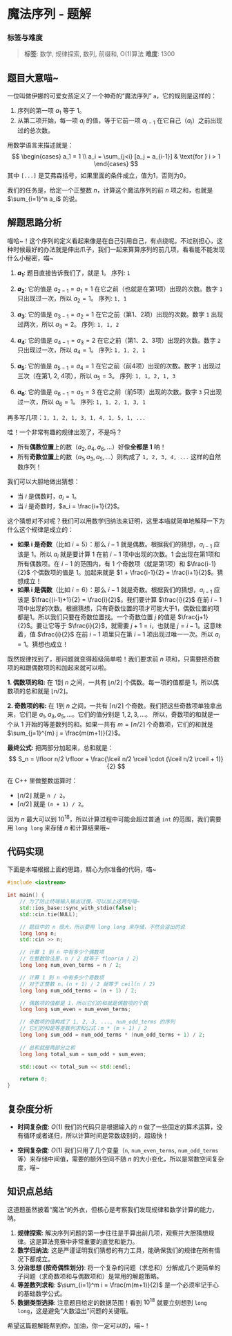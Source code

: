 # 魔法序列 - 题解

### 标签与难度
> **标签**: 数学, 规律探索, 数列, 前缀和, O(1)算法
> **难度**: 1300

## 题目大意喵~

一位叫做伊娜的可爱女孩定义了一个神奇的“魔法序列” `a`，它的规则是这样的：
1.  序列的第一项 $a_1$ 等于 $1$。
2.  从第二项开始，每一项 $a_i$ 的值，等于它前一项 $a_{i-1}$ 在它自己（$a_i$）之前出现过的总次数。

用数学语言来描述就是：
$$
\begin{cases}
a_1 = 1 \\
a_i = \sum_{j<i} [a_j = a_{i-1}] & \text{for } i > 1
\end{cases}
$$
其中 `[...]` 是艾弗森括号，如果里面的条件成立，值为1，否则为0。

我们的任务是，给定一个正整数 $n$，计算这个魔法序列的前 $n$ 项之和，也就是 $\sum_{i=1}^n a_i$ 的说。

## 解题思路分析

喵哈~！这个序列的定义看起来像是在自己引用自己，有点绕呢。不过别担心，这种时候最好的办法就是伸出爪子，我们一起来算算序列的前几项，看看能不能发现什么小秘密，喵~

1.  **$a_1$**: 题目直接告诉我们了，就是 $1$。
    序列: `1`

2.  **$a_2$**: 它的值是 $a_{2-1} = a_1 = 1$ 在它之前（也就是在第1项）出现的次数。数字 `1` 只出现过一次，所以 $a_2 = 1$。
    序列: `1, 1`

3.  **$a_3$**: 它的值是 $a_{3-1} = a_2 = 1$ 在它之前（第1、2项）出现的次数。数字 `1` 出现过两次，所以 $a_3 = 2$。
    序列: `1, 1, 2`

4.  **$a_4$**: 它的值是 $a_{4-1} = a_3 = 2$ 在它之前（第1、2、3项）出现的次数。数字 `2` 只出现过一次，所以 $a_4 = 1$。
    序列: `1, 1, 2, 1`

5.  **$a_5$**: 它的值是 $a_{5-1} = a_4 = 1$ 在它之前（前4项）出现的次数。数字 `1` 出现过三次（在第1, 2, 4项），所以 $a_5 = 3$。
    序列: `1, 1, 2, 1, 3`

6.  **$a_6$**: 它的值是 $a_{6-1} = a_5 = 3$ 在它之前（前5项）出现的次数。数字 `3` 只出现过一次，所以 $a_6 = 1$。
    序列: `1, 1, 2, 1, 3, 1`

再多写几项：`1, 1, 2, 1, 3, 1, 4, 1, 5, 1, ...`

哇！一个非常有趣的规律出现了，不是吗？
-   所有**偶数位置**上的数（$a_2, a_4, a_6, ...$）好像**全都是 1** 呐！
-   所有**奇数位置**上的数（$a_1, a_3, a_5, ...$）则构成了 `1, 2, 3, 4, ...` 这样的自然数序列！

我们可以大胆地做出猜想：
-   当 $i$ 是偶数时，$a_i = 1$。
-   当 $i$ 是奇数时，$a_i = \frac{i+1}{2}$。

这个猜想对不对呢？我们可以用数学归纳法来证明，这里本喵就简单地解释一下为什么这个规律是成立的：
-   **如果 i 是奇数**（比如 $i=5$）：那么 $i-1$ 就是偶数。根据我们的猜想，$a_{i-1}$ 应该是 $1$。所以 $a_i$ 就是要计算 $1$ 在前 $i-1$ 项中出现的次数。$1$ 会出现在第1项和所有偶数项。在 $i-1$ 的范围内，有 $1$ 个奇数项（就是第1项）和 $\frac{i-1}{2}$ 个偶数项的值是 $1$。加起来就是 $1 + \frac{i-1}{2} = \frac{i+1}{2}$。猜想成立！
-   **如果 i 是偶数**（比如 $i=6$）：那么 $i-1$ 就是奇数。根据我们的猜想，$a_{i-1}$ 应该是 $\frac{(i-1)+1}{2} = \frac{i}{2}$。我们要计算 $\frac{i}{2}$ 在前 $i-1$ 项中出现的次数。根据猜想，只有奇数位置的项才可能大于1，偶数位置的项都是1。所以我们只要在奇数位置找。一个奇数位置 $j$ 的值是 $\frac{j+1}{2}$。要让它等于 $\frac{i}{2}$，就需要 $j+1=i$，也就是 $j=i-1$。这意味着，值 $\frac{i}{2}$ 在前 $i-1$ 项里只在第 $i-1$ 项出现过唯一一次。所以 $a_i = 1$。猜想也成立！

既然规律找到了，那问题就变得超级简单啦！我们要求前 $n$ 项和，只需要把奇数项的和跟偶数项的和加起来就可以啦。

**1. 偶数项的和:**
   在 $1$到 $n$ 之间，一共有 $\lfloor n/2 \rfloor$ 个偶数。每一项的值都是 $1$，所以偶数项的总和就是 $\lfloor n/2 \rfloor$。

**2. 奇数项的和:**
   在 $1$到 $n$ 之间，一共有 $\lceil n/2 \rceil$ 个奇数。我们把这些奇数项单独拿出来，它们是 $a_1, a_3, a_5, \dots$。它们的值分别是 $1, 2, 3, \dots$。
   所以，奇数项的和就是一个从 $1$ 开始的等差数列的和。如果一共有 $m = \lceil n/2 \rceil$ 个奇数项，它们的和就是 $\sum_{j=1}^{m} j = \frac{m(m+1)}{2}$。

**最终公式:**
把两部分加起来，总和就是：
$$
S_n = \lfloor n/2 \rfloor + \frac{\lceil n/2 \rceil \cdot (\lceil n/2 \rceil + 1)}{2}
$$

在 C++ 里做整数运算时：
-   $\lfloor n/2 \rfloor$ 就是 `n / 2`。
-   $\lceil n/2 \rceil$ 就是 `(n + 1) / 2`。

因为 $n$ 最大可以到 $10^{18}$，所以计算过程中可能会超过普通 `int` 的范围，我们需要用 `long long` 来存储 $n$ 和计算结果哦~

## 代码实现

下面是本喵根据上面的思路，精心为你准备的代码，喵~

```cpp
#include <iostream>

int main() {
    // 为了防止终端输入输出过慢，可以加上这两句喵~
    std::ios_base::sync_with_stdio(false);
    std::cin.tie(NULL);

    // 题目中的 n 很大，所以要用 long long 来存储，不然会溢出的说
    long long n;
    std::cin >> n;

    // 计算 1 到 n 中有多少个偶数项
    // 在整数除法里，n / 2 就等于 floor(n / 2)
    long long num_even_terms = n / 2;

    // 计算 1 到 n 中有多少个奇数项
    // 对于正整数 n，(n + 1) / 2 就等于 ceil(n / 2)
    long long num_odd_terms = (n + 1) / 2;

    // 偶数项的值都是 1，所以它们的和就是偶数项的个数
    long long sum_even = num_even_terms;

    // 奇数项的值构成了 1, 2, 3, ..., num_odd_terms 的序列
    // 它们的和是等差数列求和公式：m * (m + 1) / 2
    long long sum_odd = num_odd_terms * (num_odd_terms + 1) / 2;
    
    // 总和就是两部分之和
    long long total_sum = sum_odd + sum_even;

    std::cout << total_sum << std::endl;

    return 0;
}
```

## 复杂度分析

-   **时间复杂度**: $O(1)$
    我们的代码只是根据输入的 $n$ 做了一些固定的算术运算，没有循环或者递归，所以计算时间是常数级别的，超级快！

-   **空间复杂度**: $O(1)$
    我们只用了几个变量（`n`, `num_even_terms`, `num_odd_terms` 等）来存储中间值，需要的额外空间不随 $n$ 的大小变化，所以是常数空间复杂度，喵~

## 知识点总结

这道题虽然披着“魔法”的外衣，但核心是考察我们发现规律和数学计算的能力，呐。

1.  **规律探索**: 解决序列问题的第一步往往是手算出前几项，观察并大胆猜想规律。这是算法竞赛中非常重要的直觉和能力。
2.  **数学归纳法**: 这是严谨证明我们猜想的有力工具，能确保我们的规律在所有情况下都成立。
3.  **分治思想 (按奇偶性划分)**: 将一个复杂的问题（求总和）分解成几个更简单的子问题（求奇数项和与偶数项和）是常用的解题策略。
4.  **等差数列求和**: $\sum_{i=1}^m i = \frac{m(m+1)}{2}$ 是一个必须牢记于心的基础数学公式。
5.  **数据类型选择**: 注意题目给定的数据范围！看到 $10^{18}$ 就要立刻想到 `long long`，这是避免“大数溢出”问题的关键哦。

希望这篇题解能帮到你，加油，你一定可以的，喵~！